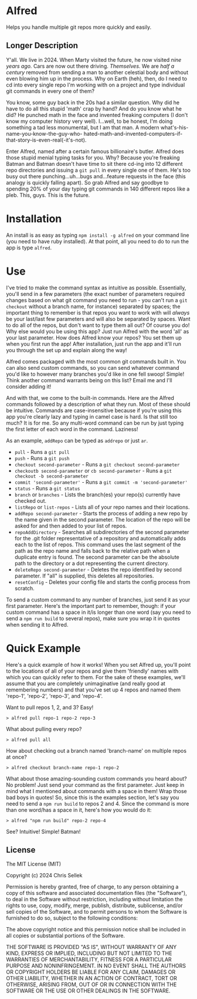 # Alfred

Helps you handle multiple git repos more quickly and easily.

## Longer Description

Y'all. We live in 2024. When Marty visited the future, he now visited _nine
years ago._ Cars are now out there driving. _Themselves_. We are _half a
century_ removed from sending a man to another celestial body and without even
blowing him up in the process. Why on Earth (heh), then, do I need to cd into
every single repo I'm working with on a project and type individual git commands
in every one of them?

You know, some guy back in the 20s had a similar question. Why did he have to
do all this stupid 'math' crap by hand? And do you know what he did? He punched
math in the face and invented freaking computers (I don't know my computer
history very well). I...well, to be honest, I'm doing something a tad less
monumental, but I am that man. A modern what's-his-name-you-know-the-guy-who-
hated-math-and-invented-computers-if-that-story-is-even-real(-it's-not).

Enter Alfred, named after a certain famous billionaire's butler. Alfred does
those stupid menial typing tasks for you. Why? Because you're freaking Batman
and Batman doesn't have time to sit there cd-ing into 12 different repo
directories and issuing a `git pull` in every single one of them. He's too
busy out there punching...uh...bugs and...feature requests in the face (this
analogy is quickly falling apart). So grab Alfred and say goodbye to
spending 20% of your day typing git commands in 140 different repos like a
pleb. This, guys. This is the future.

# Installation

An install is as easy as typing `npm install -g alfred` on your command line
(you need to have ruby installed). At that point, all you need to do to run
the app is type `alfred`.

# Use

I've tried to make the command syntax as intuitive as possible. Essentially,
you'll send in a few parameters (the exact number of parameters required
changes based on what git command you need to run - you can't run a `git
checkout` without a branch name, for instance) separated by spaces; the
important thing to remember is that repos you want to work with will _always_ be
your last/last few parameters and will also be separated by spaces. Want to do
all of the repos, but don't want to type them all out? Of course you do! Why
else would you be using this app? Just run Alfred with the word 'all' as
your last parameter. How does Alfred know your repos? You set them up when
you first run the app! After installation, just run the app and it'll run you
through the set up and explain along the way!

Alfred comes packaged with the most common git commands built in. You can also
send custom commands, so you can send whatever command you'd like to however many
branches you'd like in one fell swoop! Simple! Think another command warrants
being on this list? Email me and I'll consider adding it!

And with that, we come to the built-in commands. Here are the Alfred commands
followed by a description of what they run. Most of these should be intuitive.
Commands are case-insensitive because if you're using this app you're clearly
lazy and typing in camel case is hard. Is that still too much? It is for me.
So any multi-word command can be run by just typing the first letter of each
word in the command. Laziness!

As an example, `addRepo` can be typed as `addrepo` or just `ar`.

- `pull` - Runs a `git pull`
- `push` - Runs a `git push`
- `checkout second-parameter` - Runs a `git checkout second-parameter`
- `checkoutb second-parameter` or `cb second-parameter` - Runs a `git checkout -b second-parameter`
- `commit 'second-parameter'` - Runs a `git commit -m 'second-parameter'`
- `status` - Runs a `git status`
- `branch` or `branches` - Lists the branch(es) your repo(s) currently have
  checked out.
- `listRepo` or `list-repos` - Lists all of your repo names and their locations.
- `addRepo second-parameter` - Starts the process of adding a new repo by the
  name given in the second parameter. The location
  of the repo will be asked for and then added to
  your list of repos.
- `repoAddDirectory` - Searches all subdirectories of the second parameter for the .git folder
  representative of a repository and automatically adds each to the list of repos. This command
  uses the last segment of the path as the repo name and falls back to the relative path when a
  duplicate entry is found. The second parameter can be the absolute path to the directory or a
  dot representing the current directory.
- `deleteRepo second-parameter` - Deletes the repo identified by second parameter. If "all" is
  supplied, this deletes all repositories.
- `resetConfig` - Deletes your config file and starts the config process from scratch.

To send a custom command to any number of branches, just send it as your first
parameter. Here's the important part to remember, though: if your custom command
has a space in it/is longer than one word (say you need to send a `npm run build`
to several repos), make sure you wrap it in quotes when sending it to
Alfred.

# Quick Example

Here's a quick example of how it works! When you set Alfred up, you'll point
to the locations of all of your repos and give them 'friendly' names with which
you can quickly refer to them. For the sake of these examples, we'll assume
that you are completely unimaginative (and really good at remembering numbers)
and that you've set up 4 repos and named them 'repo-1', 'repo-2', 'repo-3',
and 'repo-4'.

Want to pull repos 1, 2, and 3? Easy!

`> alfred pull repo-1 repo-2 repo-3`

What about pulling every repo?

`> alfred pull all`

How about checking out a branch named 'branch-name' on multiple repos at once?

`> alfred checkout branch-name repo-1 repo-2`

What about those amazing-sounding custom commands you heard about? No problem!
Just send your command as the first parameter. Just keep in mind what I
mentioned about commands with a space in them! Wrap those bad boys in quotes!
So, since this is the examples section, let's say you need to send a
`npm run build` to repos 2 and 4. Since the command is more than one word/has
a space in it, here's how you would do it:

`> alfred "npm run build" repo-2 repo-4`

See? Intuitive! Simple! Batman!

## License

The MIT License (MIT)

Copyright (c) 2024 Chris Sellek

Permission is hereby granted, free of charge, to any person obtaining a copy
of this software and associated documentation files (the "Software"), to deal
in the Software without restriction, including without limitation the rights
to use, copy, modify, merge, publish, distribute, sublicense, and/or sell
copies of the Software, and to permit persons to whom the Software is
furnished to do so, subject to the following conditions:

The above copyright notice and this permission notice shall be included in all
copies or substantial portions of the Software.

THE SOFTWARE IS PROVIDED "AS IS", WITHOUT WARRANTY OF ANY KIND, EXPRESS OR
IMPLIED, INCLUDING BUT NOT LIMITED TO THE WARRANTIES OF MERCHANTABILITY,
FITNESS FOR A PARTICULAR PURPOSE AND NONINFRINGEMENT. IN NO EVENT SHALL THE
AUTHORS OR COPYRIGHT HOLDERS BE LIABLE FOR ANY CLAIM, DAMAGES OR OTHER
LIABILITY, WHETHER IN AN ACTION OF CONTRACT, TORT OR OTHERWISE, ARISING FROM,
OUT OF OR IN CONNECTION WITH THE SOFTWARE OR THE USE OR OTHER DEALINGS IN THE
SOFTWARE.
